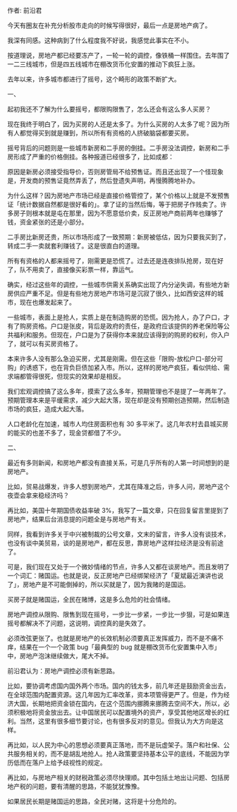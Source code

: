 作者: 前沿君

今天有圈友在补充分析股市走向的时候写得很好，最后一点是房地产病了。

我深有同感。这种病到了什么程度我不好说，我感觉此事实在不小。

按道理说，房地产都已经要冻产了，一轮一轮的调控，像铁桶一样围住。去年围了一二三线城市，但是四五线城市在棚改货币化安置的推动下疯狂上涨。

去年以来，许多城市都进行了摇号，这个畸形的政策不断扩大。

一、

起初我还不了解为什么要摇号，都限购限售了，怎么还会有这么多人买房？

现在我终于明白了，因为买房的人还是太多了。为什么买房的人太多了呢？因为所有人都觉得买到就是赚到，所以所有有资格的人挤破脑袋都要买房。

摇号背后的问题则是一些城市新房和二手房的倒挂。二手房没法调控，新房和二手房形成了严重的价格倒挂。各种报道已经很多了，比如成都：

原因是新房必须接受指导价，否则房管局不给预售证。而且还出现了一个怪现象是，开发商的预售证竟然弄丢了，然后登遗失声明，再慢腾腾地补办。

为什么这样？因为房地产市场已经是直接价格管控了，某个价格以上就是不发预售证「统计数据自然都是很好看的」。拿了证的当然后悔，等于把房子作贱卖了。许多房子则根本就是屯在那里，因为不愿意低价卖，反正房地产商前两年也赚够了钱，资金紧张的还是小部分。

二手房比新房还贵，所以市场形成了一致预期：新房被低估，因为只要我买到了，转成二手一卖就套利赚钱了。这是很直白的道理。

所有有资格的人都来摇号了，刚需更是恐慌了。过去还是连夜排队抢房，现在好了，队不用卖了，直接像买彩票一样，靠运气。

确实，经过这些年的调控，一些城市供需关系确实出现了内分泌失调，有些地方新房供应严重不足。但是有些地方房地产市场可是沉寂了很久，比如西安这样的城市，现在也爆发起来了。

一些城市，表面上是抢人，实质上是在制造购房的恐慌。因为抢人，办了户口，才有了购房资格。户口是张皮，背后是政府的责任，是政府应该提供的养老保险等公共福利和服务。但现在，户口是为了获得你本来就应该得到的购房的权利，你入户了，就可以有买房资格了。

本来许多人没有那么急迫买房，尤其是刚需。但在这些「限购-放松户口-部分可购」的诱惑下，也在背负巨债加紧入市。所以，这样的房地产疯狂，看似供给、需求端都管得很死，但现实的效果却是相反。

我们宏观调控搞了这么多年，摸索了这么多年，预期管理也不是提了一年两年了。预期管理本来是平缓需求，减少大起大落，现在却是没有预期创造预期，然后制造市场的疯狂，造成大起大落。

人口老龄化在加速，城市人均住房面积也有 30 多平米了。这几年农村去县城买房的能买的也差不多了，现金贷都借了不少。

二、

最近有多则新闻，和房地产都没有直接关系，可是几乎所有的人第一时间想到的是房地产。

比如，贸易战爆发，许多人想到房地产，尤其在降准之后，许多人问，房地产这个夜壶会拿来稳经济吗？

再比如，美国十年期国债收益率破 3%，我写了一篇文章，只在回复留言里提到了房地产，结果后台消息提的问题全是与房地产有关。

同样，我看到许多关于中兴被制裁的公号文章，文末的留言，许多人没有谈技术，也没有谈中美贸易，谈的是房地产，都在反思，靠房地产这样拉经济是没有前途了。

可是，我们现在又处于一个微妙情绪的节点，许多人又都在谈房地产。而且发明了一个词汇：赌国运。也就是说，反正房地产已经绑架经济了「夏斌最近演讲也说了」，房地产是不可能倒掉的，所以买就是了，因为我赌的是国运。

买房子就是赌国运，全民在赌博，这是多么危险的社会情绪。

房地产调控从限购、限售到现在摇号，一步比一步紧，一步比一步狠，可是如果连摇号都解决不了问题，这说明，调控真的是失效了。

必须改弦更张了。也就是房地产的长效机制必须要真正发挥威力，而不是不痛不痒，结果在一个一个政策 bug「最典型的 bug 就是棚改货币化安置集中入市」中，房地产泡沫继续做大，尾大不掉。

前沿君认为：房地产调控必须有新思路。

比如，要协调考虑国内国外两个市场。国内的钱太多，前几年还是鼓励资金出去，在全球范围内配置资源。这几年因为汇率改革，资本项管得更严了。但是，作为经济大国，长期地把资金锁在国内，在这个范围内挪腾来挪腾去空间不大，所以，必须积极地将资金放出去。让中国居民可以配置境外的资产，享受其他地区增长的红利。当然，这里有很多细节要讨论，也有很多反对的意见。但我认为大方向是这样。

再比如，以人民为中心的思想必须要真正落地，而不是玩虚架子。落户和社保、公共服务相关的，而不是胡乱地抢人。抢人政策要坚持基本公平的底线，不能因为学历低而在落户上给予歧视性的规定。

再比如，与房地产相关的财税政策必须尽快理顺。其中包括土地出让问题、包括房地产税的问题，要有清醒的思路，不能犹犹豫豫。

如果居民长期是赌国运的思路，全民对赌，这将是十分危险的。
